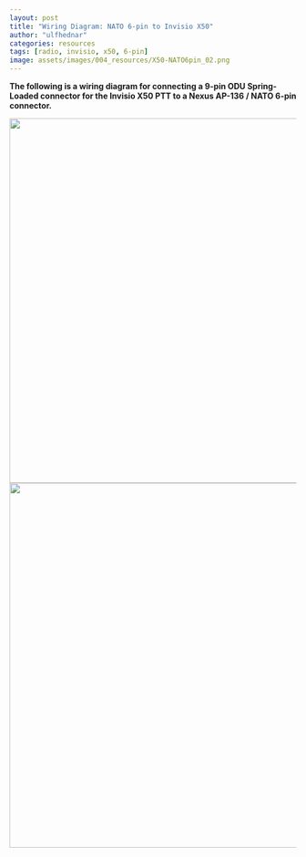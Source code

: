 ```yaml
---
layout: post
title: "Wiring Diagram: NATO 6-pin to Invisio X50"
author: "ulfhednar"
categories: resources
tags: [radio, invisio, x50, 6-pin]
image: assets/images/004_resources/X50-NATO6pin_02.png
---
```



**The following is a wiring diagram for connecting a 9-pin ODU Spring-Loaded connector for the Invisio X50 PTT to a Nexus AP-136 / NATO 6-pin connector.**


<div class="image-thumbnail">
	<a href="{{site.baseurl}}assets/images/004_resources/X50-NATO6pin.png">
		<img src="{{site.baseurl}}assets/images/004_resources/X50-NATO6pin.png" width="640"/>
	</a>
</div>


<div class="image-thumbnail">
	<a href="{{site.baseurl}}assets/images/004_resources/X50-NATO6pin_02.png">
		<img src="{{site.baseurl}}assets/images/004_resources/X50-NATO6pin_02.png" width="640"/>
	</a>
</div>